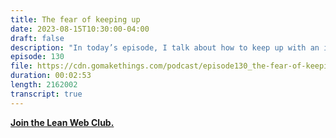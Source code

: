 ```yaml
---
title: The fear of keeping up
date: 2023-08-15T10:30:00-04:00
draft: false
description: "In today’s episode, I talk about how to keep up with an industry that's rapidly changing (spoiler: you can't!)."
episode: 130
file: https://cdn.gomakethings.com/podcast/episode130_the-fear-of-keeping-up.mp3
duration: 00:02:53
length: 2162002
transcript: true
---
```


**[Join the Lean Web Club.](https://leanwebclub.com)**